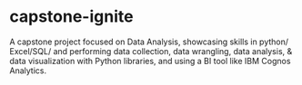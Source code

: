 # capstone-ignite
A capstone project focused on Data Analysis, showcasing skills in python/ Excel/SQL/ and performing data collection, data wrangling, data analysis, &amp; data visualization with Python libraries, and using a BI tool like IBM Cognos Analytics.
